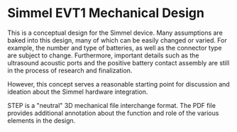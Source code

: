 # Simmel EVT1 Mechanical Design

This is a conceptual design for the Simmel device. Many assumptions are baked into
this design, many of which can be easily changed or varied. For example, the number
and type of batteries, as well as the connector type are subject to change. Furthermore,
important details such as the ultrasound acoustic ports and the positive battery contact
assembly are still in the process of research and finalization. 

However, this concept serves a reasonable starting point for discussion and ideation
about the Simmel hardware integration. 

STEP is a "neutral" 3D mechanical file interchange format. The PDF file provides additional
annotation about the function and role of the various elements in the design.
